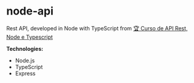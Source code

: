 # node-api

Rest API, developed in Node with TypeScript from [🏆 Curso de API Rest, Node e Typescript](https://youtube.com/playlist?list=PL29TaWXah3iaaXDFPgTHiFMBF6wQahurP)

**Technologies:**
  * Node.js
  * TypeScript
  * Express

